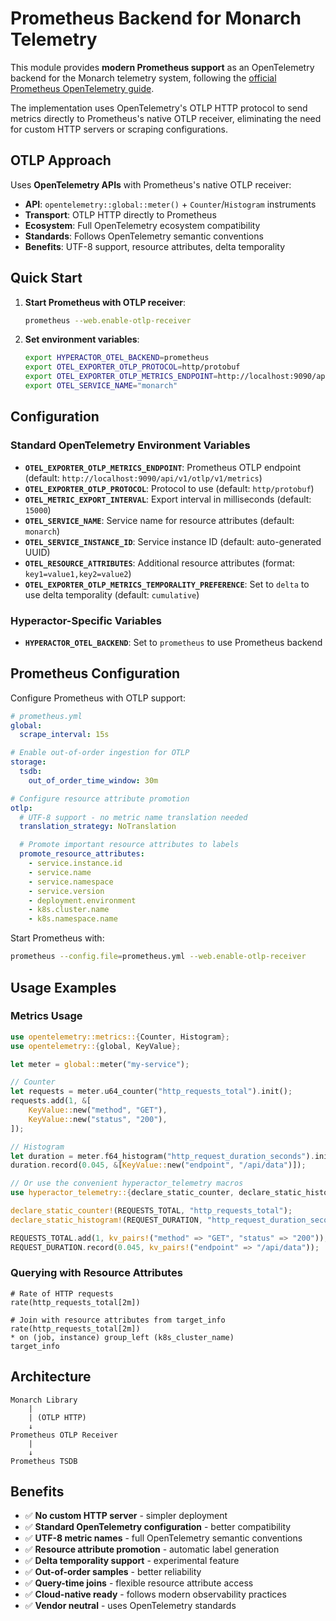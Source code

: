# Prometheus Backend for Monarch Telemetry

This module provides **modern Prometheus support** as an OpenTelemetry backend for the Monarch telemetry system, following the [official Prometheus OpenTelemetry guide](https://prometheus.io/docs/guides/opentelemetry/).

The implementation uses OpenTelemetry's OTLP HTTP protocol to send metrics directly to Prometheus's native OTLP receiver, eliminating the need for custom HTTP servers or scraping configurations.

## OTLP Approach

Uses **OpenTelemetry APIs** with Prometheus's native OTLP receiver:
- **API**: `opentelemetry::global::meter()` + `Counter`/`Histogram` instruments
- **Transport**: OTLP HTTP directly to Prometheus
- **Ecosystem**: Full OpenTelemetry ecosystem compatibility
- **Standards**: Follows OpenTelemetry semantic conventions
- **Benefits**: UTF-8 support, resource attributes, delta temporality

## Quick Start

1. **Start Prometheus with OTLP receiver**:
   ```bash
   prometheus --web.enable-otlp-receiver
   ```

2. **Set environment variables**:
   ```bash
   export HYPERACTOR_OTEL_BACKEND=prometheus
   export OTEL_EXPORTER_OTLP_PROTOCOL=http/protobuf
   export OTEL_EXPORTER_OTLP_METRICS_ENDPOINT=http://localhost:9090/api/v1/otlp/v1/metrics
   export OTEL_SERVICE_NAME="monarch"
   ```

## Configuration

### Standard OpenTelemetry Environment Variables

- **`OTEL_EXPORTER_OTLP_METRICS_ENDPOINT`**: Prometheus OTLP endpoint (default: `http://localhost:9090/api/v1/otlp/v1/metrics`)
- **`OTEL_EXPORTER_OTLP_PROTOCOL`**: Protocol to use (default: `http/protobuf`)
- **`OTEL_METRIC_EXPORT_INTERVAL`**: Export interval in milliseconds (default: `15000`)
- **`OTEL_SERVICE_NAME`**: Service name for resource attributes (default: `monarch`)
- **`OTEL_SERVICE_INSTANCE_ID`**: Service instance ID (default: auto-generated UUID)
- **`OTEL_RESOURCE_ATTRIBUTES`**: Additional resource attributes (format: `key1=value1,key2=value2`)
- **`OTEL_EXPORTER_OTLP_METRICS_TEMPORALITY_PREFERENCE`**: Set to `delta` to use delta temporality (default: `cumulative`)

### Hyperactor-Specific Variables

- **`HYPERACTOR_OTEL_BACKEND`**: Set to `prometheus` to use Prometheus backend

## Prometheus Configuration

Configure Prometheus with OTLP support:

```yaml
# prometheus.yml
global:
  scrape_interval: 15s

# Enable out-of-order ingestion for OTLP
storage:
  tsdb:
    out_of_order_time_window: 30m

# Configure resource attribute promotion
otlp:
  # UTF-8 support - no metric name translation needed
  translation_strategy: NoTranslation

  # Promote important resource attributes to labels
  promote_resource_attributes:
    - service.instance.id
    - service.name
    - service.namespace
    - service.version
    - deployment.environment
    - k8s.cluster.name
    - k8s.namespace.name
```

Start Prometheus with:
```bash
prometheus --config.file=prometheus.yml --web.enable-otlp-receiver
```

## Usage Examples

### Metrics Usage

```rust
use opentelemetry::metrics::{Counter, Histogram};
use opentelemetry::{global, KeyValue};

let meter = global::meter("my-service");

// Counter
let requests = meter.u64_counter("http_requests_total").init();
requests.add(1, &[
    KeyValue::new("method", "GET"),
    KeyValue::new("status", "200"),
]);

// Histogram
let duration = meter.f64_histogram("http_request_duration_seconds").init();
duration.record(0.045, &[KeyValue::new("endpoint", "/api/data")]);

// Or use the convenient hyperactor_telemetry macros
use hyperactor_telemetry::{declare_static_counter, declare_static_histogram, kv_pairs};

declare_static_counter!(REQUESTS_TOTAL, "http_requests_total");
declare_static_histogram!(REQUEST_DURATION, "http_request_duration_seconds");

REQUESTS_TOTAL.add(1, kv_pairs!("method" => "GET", "status" => "200"));
REQUEST_DURATION.record(0.045, kv_pairs!("endpoint" => "/api/data"));
```

### Querying with Resource Attributes

```promql
# Rate of HTTP requests
rate(http_requests_total[2m])

# Join with resource attributes from target_info
rate(http_requests_total[2m])
* on (job, instance) group_left (k8s_cluster_name)
target_info
```

## Architecture

```
Monarch Library
    |
    | (OTLP HTTP)
    ↓
Prometheus OTLP Receiver
    |
    ↓
Prometheus TSDB
```




## Benefits

- ✅ **No custom HTTP server** - simpler deployment
- ✅ **Standard OpenTelemetry configuration** - better compatibility
- ✅ **UTF-8 metric names** - full OpenTelemetry semantic conventions
- ✅ **Resource attribute promotion** - automatic label generation
- ✅ **Delta temporality support** - experimental feature
- ✅ **Out-of-order samples** - better reliability
- ✅ **Query-time joins** - flexible resource attribute access
- ✅ **Cloud-native ready** - follows modern observability practices
- ✅ **Vendor neutral** - uses OpenTelemetry standards
